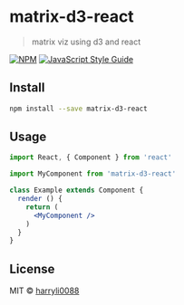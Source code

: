 # matrix-d3-react

> matrix viz using d3 and react

[![NPM](https://img.shields.io/npm/v/matrix-d3-react.svg)](https://www.npmjs.com/package/matrix-d3-react) [![JavaScript Style Guide](https://img.shields.io/badge/code_style-standard-brightgreen.svg)](https://standardjs.com)

## Install

```bash
npm install --save matrix-d3-react
```

## Usage

```jsx
import React, { Component } from 'react'

import MyComponent from 'matrix-d3-react'

class Example extends Component {
  render () {
    return (
      <MyComponent />
    )
  }
}
```

## License

MIT © [harryli0088](https://github.com/harryli0088)

